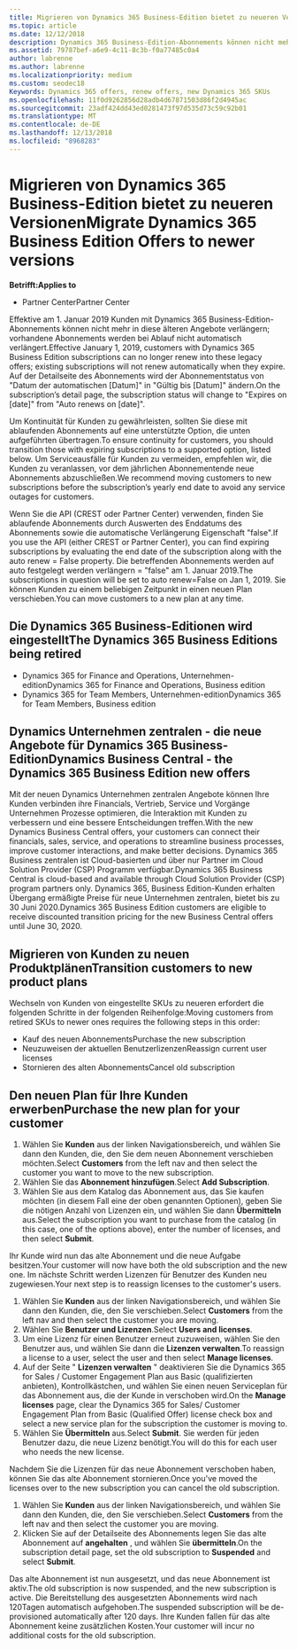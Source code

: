 ```yaml
---
title: Migrieren von Dynamics 365 Business-Edition bietet zu neueren Versionen | Partner Center
ms.topic: article
ms.date: 12/12/2018
description: Dynamics 365 Business-Edition-Abonnements können nicht mehr verlängert werden.
ms.assetid: 79787bef-a6e9-4c11-8c3b-f0a77485c0a4
author: labrenne
ms.author: labrenne
ms.localizationpriority: medium
ms.custom: seodec18
Keywords: Dynamics 365 offers, renew offers, new Dynamics 365 SKUs
ms.openlocfilehash: 11f0d9262856d28adb4d67871503d86f2d4945ac
ms.sourcegitcommit: 23adf424dd43ed0281473f97d535d73c59c92b01
ms.translationtype: MT
ms.contentlocale: de-DE
ms.lasthandoff: 12/13/2018
ms.locfileid: "8968283"
---
```

# <a name="migrate-dynamics-365-business-edition-offers-to-newer-versions"></a><span data-ttu-id="ce015-103">Migrieren von Dynamics 365 Business-Edition bietet zu neueren Versionen</span><span class="sxs-lookup"><span data-stu-id="ce015-103">Migrate Dynamics 365 Business Edition Offers to newer versions</span></span> 

**<span data-ttu-id="ce015-104">Betrifft:</span><span class="sxs-lookup"><span data-stu-id="ce015-104">Applies to</span></span>**

- <span data-ttu-id="ce015-105">Partner Center</span><span class="sxs-lookup"><span data-stu-id="ce015-105">Partner Center</span></span>

<span data-ttu-id="ce015-106">Effektive am 1. Januar 2019 Kunden mit Dynamics 365 Business-Edition-Abonnements können nicht mehr in diese älteren Angebote verlängern; vorhandene Abonnements werden bei Ablauf nicht automatisch verlängert.</span><span class="sxs-lookup"><span data-stu-id="ce015-106">Effective January 1, 2019, customers with Dynamics 365 Business Edition subscriptions can no longer renew into these legacy offers; existing subscriptions will not renew automatically when they expire.</span></span> <span data-ttu-id="ce015-107">Auf der Detailseite des Abonnements wird der Abonnementstatus von "Datum der automatischen [Datum]" in "Gültig bis [Datum]" ändern.</span><span class="sxs-lookup"><span data-stu-id="ce015-107">On the subscription’s detail page, the subscription status will change to "Expires on [date]" from "Auto renews on [date]".</span></span>

<span data-ttu-id="ce015-108">Um Kontinuität für Kunden zu gewährleisten, sollten Sie diese mit ablaufenden Abonnements auf eine unterstützte Option, die unten aufgeführten übertragen.</span><span class="sxs-lookup"><span data-stu-id="ce015-108">To ensure continuity for customers, you should transition those with expiring subscriptions to a supported option, listed below.</span></span> <span data-ttu-id="ce015-109">Um Serviceausfälle für Kunden zu vermeiden, empfehlen wir, die Kunden zu veranlassen, vor dem jährlichen Abonnementende neue Abonnements abzuschließen.</span><span class="sxs-lookup"><span data-stu-id="ce015-109">We recommend moving customers to new subscriptions before the subscription’s yearly end date to avoid any service outages for customers.</span></span>

<span data-ttu-id="ce015-110">Wenn Sie die API (CREST oder Partner Center) verwenden, finden Sie ablaufende Abonnements durch Auswerten des Enddatums des Abonnements sowie die automatische Verlängerung Eigenschaft "false".</span><span class="sxs-lookup"><span data-stu-id="ce015-110">If you use the API (either CREST or Partner Center), you can find expiring subscriptions by evaluating the end date of the subscription along with the auto renew = False property.</span></span> <span data-ttu-id="ce015-111">Die betreffenden Abonnements werden auf auto festgelegt werden verlängern = "false" am 1. Januar 2019.</span><span class="sxs-lookup"><span data-stu-id="ce015-111">The subscriptions in question will be set to auto renew=False on Jan 1, 2019.</span></span> <span data-ttu-id="ce015-112">Sie können Kunden zu einem beliebigen Zeitpunkt in einen neuen Plan verschieben.</span><span class="sxs-lookup"><span data-stu-id="ce015-112">You can move customers to a new plan at any time.</span></span> 

## <a name="the-dynamics-365-business-editions-being-retired"></a><span data-ttu-id="ce015-113">Die Dynamics 365 Business-Editionen wird eingestellt</span><span class="sxs-lookup"><span data-stu-id="ce015-113">The Dynamics 365 Business Editions being retired</span></span>

- <span data-ttu-id="ce015-114">Dynamics 365 for Finance and Operations, Unternehmen-edition</span><span class="sxs-lookup"><span data-stu-id="ce015-114">Dynamics 365 for Finance and Operations, Business edition</span></span>
- <span data-ttu-id="ce015-115">Dynamics 365 for Team Members, Unternehmen-edition</span><span class="sxs-lookup"><span data-stu-id="ce015-115">Dynamics 365 for Team Members, Business edition</span></span>

## <a name="dynamics-business-central---the-dynamics-365-business-edition-new-offers"></a><span data-ttu-id="ce015-116">Dynamics Unternehmen zentralen - die neue Angebote für Dynamics 365 Business-Edition</span><span class="sxs-lookup"><span data-stu-id="ce015-116">Dynamics Business Central - the Dynamics 365 Business Edition new offers</span></span>

<span data-ttu-id="ce015-117">Mit der neuen Dynamics Unternehmen zentralen Angebote können Ihre Kunden verbinden ihre Financials, Vertrieb, Service und Vorgänge Unternehmen Prozesse optimieren, die Interaktion mit Kunden zu verbessern und eine bessere Entscheidungen treffen.</span><span class="sxs-lookup"><span data-stu-id="ce015-117">With the new Dynamics Business Central offers, your customers can connect their financials, sales, service, and operations to streamline business processes, improve customer interactions, and make better decisions.</span></span> <span data-ttu-id="ce015-118">Dynamics 365 Business zentralen ist Cloud-basierten und über nur Partner im Cloud Solution Provider (CSP) Programm verfügbar.</span><span class="sxs-lookup"><span data-stu-id="ce015-118">Dynamics 365 Business Central is cloud-based and available through Cloud Solution Provider (CSP) program partners only.</span></span>
<span data-ttu-id="ce015-119">Dynamics 365, Business Edition-Kunden erhalten Übergang ermäßigte Preise für neue Unternehmen zentralen, bietet bis zu 30 Juni 2020.</span><span class="sxs-lookup"><span data-stu-id="ce015-119">Dynamics 365 Business Edition customers are eligible to receive discounted transition pricing for the new Business Central offers until June 30, 2020.</span></span>

## <a name="transition-customers-to-new-product-plans"></a><span data-ttu-id="ce015-120">Migrieren von Kunden zu neuen Produktplänen</span><span class="sxs-lookup"><span data-stu-id="ce015-120">Transition customers to new product plans</span></span>

 <span data-ttu-id="ce015-121">Wechseln von Kunden von eingestellte SKUs zu neueren erfordert die folgenden Schritte in der folgenden Reihenfolge:</span><span class="sxs-lookup"><span data-stu-id="ce015-121">Moving customers from retired SKUs to newer ones requires the following steps in this order:</span></span>

- <span data-ttu-id="ce015-122">Kauf des neuen Abonnements</span><span class="sxs-lookup"><span data-stu-id="ce015-122">Purchase the new subscription</span></span>
- <span data-ttu-id="ce015-123">Neuzuweisen der aktuellen Benutzerlizenzen</span><span class="sxs-lookup"><span data-stu-id="ce015-123">Reassign current user licenses</span></span>
- <span data-ttu-id="ce015-124">Stornieren des alten Abonnements</span><span class="sxs-lookup"><span data-stu-id="ce015-124">Cancel old subscription</span></span>

## <a name="purchase-the-new-plan-for-your-customer"></a><span data-ttu-id="ce015-125">Den neuen Plan für Ihre Kunden erwerben</span><span class="sxs-lookup"><span data-stu-id="ce015-125">Purchase the new plan for your customer</span></span>

1. <span data-ttu-id="ce015-126">Wählen Sie **Kunden** aus der linken Navigationsbereich, und wählen Sie dann den Kunden, die, den Sie dem neuen Abonnement verschieben möchten.</span><span class="sxs-lookup"><span data-stu-id="ce015-126">Select **Customers** from the left nav and then select the customer you want to move to the new subscription.</span></span>
2. <span data-ttu-id="ce015-127">Wählen Sie das **Abonnement hinzufügen**.</span><span class="sxs-lookup"><span data-stu-id="ce015-127">Select **Add Subscription**.</span></span>
3. <span data-ttu-id="ce015-128">Wählen Sie aus dem Katalog das Abonnement aus, das Sie kaufen möchten (in diesem Fall eine der oben genannten Optionen), geben Sie die nötigen Anzahl von Lizenzen ein, und wählen Sie dann **Übermitteln** aus.</span><span class="sxs-lookup"><span data-stu-id="ce015-128">Select the subscription you want to purchase from the catalog (in this case, one of the options above), enter the number of licenses, and then select **Submit**.</span></span> 

<span data-ttu-id="ce015-129">Ihr Kunde wird nun das alte Abonnement und die neue Aufgabe besitzen.</span><span class="sxs-lookup"><span data-stu-id="ce015-129">Your customer will now have both the old subscription and the new one.</span></span> <span data-ttu-id="ce015-130">Im nächste Schritt werden Lizenzen für Benutzer des Kunden neu zugewiesen.</span><span class="sxs-lookup"><span data-stu-id="ce015-130">Your next step is to reassign licenses to the customer's users.</span></span>

1. <span data-ttu-id="ce015-131">Wählen Sie **Kunden** aus der linken Navigationsbereich, und wählen Sie dann den Kunden, die, den Sie verschieben.</span><span class="sxs-lookup"><span data-stu-id="ce015-131">Select **Customers** from the left nav and then select the customer you are moving.</span></span>
2. <span data-ttu-id="ce015-132">Wählen Sie **Benutzer und Lizenzen**.</span><span class="sxs-lookup"><span data-stu-id="ce015-132">Select **Users and licenses**.</span></span>
3. <span data-ttu-id="ce015-133">Um eine Lizenz für einen Benutzer erneut zuzuweisen, wählen Sie den Benutzer aus, und wählen Sie dann die **Lizenzen verwalten**.</span><span class="sxs-lookup"><span data-stu-id="ce015-133">To reassign a license to a user, select the user and then select **Manage licenses**.</span></span> 
4. <span data-ttu-id="ce015-134">Auf der Seite " **Lizenzen verwalten** " deaktivieren Sie die Dynamics 365 for Sales / Customer Engagement Plan aus Basic (qualifizierten anbieten), Kontrollkästchen, und wählen Sie einen neuen Serviceplan für das Abonnement aus, die der Kunde in verschoben wird.</span><span class="sxs-lookup"><span data-stu-id="ce015-134">On the **Manage licenses** page, clear the Dynamics 365 for Sales/ Customer Engagement Plan from Basic (Qualified Offer) license check box and select a new service plan for the subscription the customer is moving to.</span></span> 
5. <span data-ttu-id="ce015-135">Wählen Sie **Übermitteln** aus.</span><span class="sxs-lookup"><span data-stu-id="ce015-135">Select **Submit**.</span></span> <span data-ttu-id="ce015-136">Sie werden für jeden Benutzer dazu, die neue Lizenz benötigt.</span><span class="sxs-lookup"><span data-stu-id="ce015-136">You will do this for each user who needs the new license.</span></span> 

<span data-ttu-id="ce015-137">Nachdem Sie die Lizenzen für das neue Abonnement verschoben haben, können Sie das alte Abonnement stornieren.</span><span class="sxs-lookup"><span data-stu-id="ce015-137">Once you've moved the licenses over to the new subscription you can cancel the old subscription.</span></span> 

1. <span data-ttu-id="ce015-138">Wählen Sie **Kunden** aus der linken Navigationsbereich, und wählen Sie dann den Kunden, die, den Sie verschieben.</span><span class="sxs-lookup"><span data-stu-id="ce015-138">Select **Customers** from the left nav and then select the customer you are moving.</span></span>
2. <span data-ttu-id="ce015-139">Klicken Sie auf der Detailseite des Abonnements legen Sie das alte Abonnement auf **angehalten** , und wählen Sie **übermitteln**.</span><span class="sxs-lookup"><span data-stu-id="ce015-139">On the subscription detail page, set the old subscription to **Suspended** and select **Submit**.</span></span>

<span data-ttu-id="ce015-140">Das alte Abonnement ist nun ausgesetzt, und das neue Abonnement ist aktiv.</span><span class="sxs-lookup"><span data-stu-id="ce015-140">The old subscription is now suspended, and the new subscription is active.</span></span> <span data-ttu-id="ce015-141">Die Bereitstellung des ausgesetzten Abonnements wird nach 120Tagen automatisch aufgehoben.</span><span class="sxs-lookup"><span data-stu-id="ce015-141">The suspended subscription will be de-provisioned automatically after 120 days.</span></span> <span data-ttu-id="ce015-142">Ihre Kunden fallen für das alte Abonnement keine zusätzlichen Kosten.</span><span class="sxs-lookup"><span data-stu-id="ce015-142">Your customer will incur no additional costs for the old subscription.</span></span>